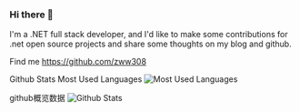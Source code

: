 ### Hi there 👋

<!--
**zww308/zww308** is a ✨ _special_ ✨ repository because its `README.md` (this file) appears on your GitHub profile.

Here are some ideas to get you started:

- 🔭 I’m currently working on ...
- 🌱 I’m currently learning ...
- 👯 I’m looking to collaborate on ...
- 🤔 I’m looking for help with ...
- 💬 Ask me about ...
- 📫 How to reach me: ...
- 😄 Pronouns: ...
- ⚡ Fun fact: ...
-->
I'm a .NET full stack developer, and I'd like to make some contributions for .net open source projects and share some thoughts on my blog and github.

Find me
https://github.com/zww308

Github Stats Most Used Languages
![Most Used Languages](https://github-readme-stats.vercel.app/api/top-langs/?username=zww308&theme=dark&layout=compact)

github概览数据
![Github Stats](https://github-readme-stats.vercel.app/api?username=zww308&show_icons=true&theme=dark&count_private=true)
